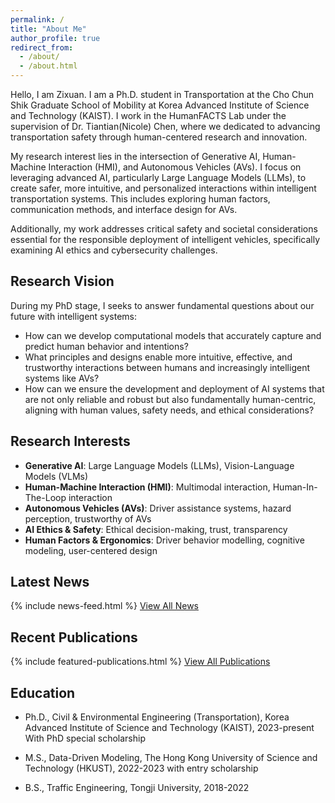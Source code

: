```yaml
---
permalink: /
title: "About Me"
author_profile: true
redirect_from: 
  - /about/
  - /about.html
---
```



Hello, I am Zixuan. I am a Ph.D. student in Transportation at the Cho Chun Shik Graduate School of Mobility at Korea Advanced Institute of Science and Technology (KAIST). I work in the HumanFACTS Lab under the supervision of Dr. Tiantian(Nicole) Chen, where we dedicated to advancing transportation safety through human-centered research and innovation.

My research interest lies in the intersection of Generative AI, Human-Machine Interaction (HMI), and Autonomous Vehicles (AVs). I focus on leveraging advanced AI, particularly Large Language Models (LLMs), to create safer, more intuitive, and personalized interactions within intelligent transportation systems. This includes exploring human factors, communication methods, and interface design for AVs. 

Additionally, my work addresses critical safety and societal considerations essential for the responsible deployment of intelligent vehicles, specifically examining AI ethics and cybersecurity challenges.


## Research Vision

During my PhD stage, I seeks to answer fundamental questions about our future with intelligent systems:

- How can we develop computational models that accurately capture and predict human behavior and intentions?
- What principles and designs enable more intuitive, effective, and trustworthy interactions between humans and increasingly intelligent systems like AVs?
- How can we ensure the development and deployment of AI systems that are not only reliable and robust but also fundamentally human-centric, aligning with human values, safety needs, and ethical considerations?

## Research Interests

- **Generative AI**: Large Language Models (LLMs), Vision-Language Models (VLMs)
- **Human-Machine Interaction (HMI)**: Multimodal interaction, Human-In-The-Loop interaction 
- **Autonomous Vehicles (AVs)**: Driver assistance systems, hazard perception, trustworthy of AVs
- **AI Ethics & Safety**: Ethical decision-making, trust, transparency
- **Human Factors & Ergonomics**: Driver behavior modelling, cognitive modeling, user-centered design



## Latest News

{% include news-feed.html %}
[View All News](/news/)

## Recent Publications

{% include featured-publications.html %}
[View All Publications](/publications/)

## Education

- Ph.D., Civil & Environmental Engineering (Transportation), 
  Korea Advanced Institute of Science and Technology (KAIST), 2023-present
  With PhD special scholarship

- M.S., Data-Driven Modeling,
  The Hong Kong University of Science and Technology (HKUST), 2022-2023
  with entry scholarship

- B.S., Traffic Engineering,
  Tongji University, 2018-2022